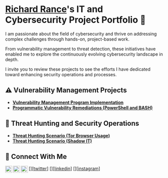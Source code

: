 # <a href="https://www.linkedin.com/in/richardrance/">Richard Rance</a>'s IT and Cybersecurity Project Portfolio 🔐

I am passionate about the field of cybersecurity and thrive on addressing complex challenges through hands-on, project-based work. 

From vulnerability management to threat detection, these initiatives have enabled me to explore the continuously evolving cybersecurity landscape in depth. 

I invite you to review these projects to see the efforts I have dedicated toward enhancing security operations and processes.


## ⚠️ Vulnerability Management Projects

- **[Vulnerability Management Program Implementation](https://github.com/richardrance0/vulnerability-management-program)**
- **[Programmatic Vulnerability Remediations (PowerShell and BASH)](https://github.com/richardrance0/Threat_Hunting_Scenarios/blob/main/Shadow%20IT%20README.md)**

## 🚨 Threat Hunting and Security Operations

- **[Threat Hunting Scenario (Tor Browser Usage)](https://github.com/richardrance0/Threat_Hunting_Scenarios?tab=readme-ov-file)**
- **[Threat Hunting Scenario (Shadow IT)](https://github.com/richardrance0/Threat_Hunting_Scenarios/blob/main/Shadow%20IT%20README.md)**

## 🤳 Connect With Me

[<img align="left" alt="richardrance | Twitter" width="22px" src="https://cdn.theyoda2ltoq@gmail.com/npm/simple-icons@v3/icons/twitter.svg" />][[twitter](https://x.com/JustRich2008)]
[<img align="left" alt="richardrance | LinkedIn" width="22px" src="https://cdn.theyoda2ltoq@gmail.com/npm/simple-icons@v3/icons/linkedin.svg" />][[linkedin](https://linkedin.com/in/richardrance)]
[<img align="left" alt="richardrance | Instagram" width="22px" src="https://cdn.theyoda2ltoq@gmail.com/npm/simple-icons@v3/icons/instagram.svg" />][[instagram](https://www.instagram.com/richardrance)]

[twitter]: https://twitter.com/richardrance
[instagram]: https://www.instagram.com/richardrance
[linkedin]: https://linkedin.com/in/richardrance

<!--
<img width="35" alt="image" src="https://github.com/user-attachments/assets/2f41c7cd-5ea8-4475-b451-a37161b6c3fb"> 
<img width="35" alt="image" src="https://github.com/user-attachments/assets/77649969-9910-4994-8b96-74a116cfb2a8">
-->
